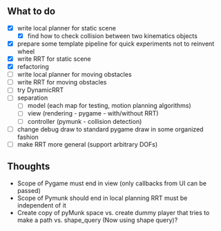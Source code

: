 ## What to do
- [x] write local planner for static scene
  - [x] find how to check collision between two kinematics objects
- [x] prepare some template pipeline for quick experiments not to reinvent wheel
- [x] write RRT for static scene
- [x] refactoring
- [ ] write local planner for moving obstacles
- [ ] write RRT for moving obstacles
- [ ] try DynamicRRT
- [ ] separation
  - [ ] model (each map for testing, motion planning algorithms) 
  - [ ] view (rendering - pygame - with/without RRT) 
  - [ ] controller (pymunk - collision detection)
- [ ] change debug draw to standard pygame draw in some organized fashion
- [ ] make RRT more general (support arbitrary DOFs)
## Thoughts
- Scope of Pygame must end in view (only callbacks from UI can be passed)
- Scope of Pymunk should end in local planning RRT must be independent of it
- Create copy of pyMunk space vs. create dummy player that tries to make a path vs. shape_query (Now using shape query)?
